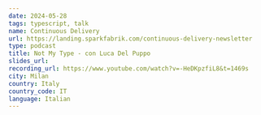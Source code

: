 ```yaml
---
date: 2024-05-28
tags: typescript, talk
name: Continuous Delivery
url: https://landing.sparkfabrik.com/continuous-delivery-newsletter
type: podcast
title: Not My Type - con Luca Del Puppo
slides_url:
recording_url: https://www.youtube.com/watch?v=-HeDKpzfiL8&t=1469s
city: Milan
country: Italy
country_code: IT
language: Italian
---
```

